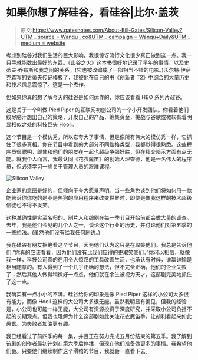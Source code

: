 # 如果你想了解硅谷，看硅谷|比尔·盖茨

> 原文:[https://www.gatesnotes.com/About-Bill-Gates/Silicon-Valley?UTM _ source = Wanqu . co&UTM _ campaign = Wanqu+Daily&UTM _ medium = website](https://www.gatesnotes.com/About-Bill-Gates/Silicon-Valley?utm_source=wanqu.co&utm_campaign=Wanqu+Daily&utm_medium=website)

考虑到硅谷对我们生活的巨大影响，我很惊讶流行文化很少真正做到这一点。我一只手就能数出最好的东西。《山谷之火》这本书很好地记录了早年的事情，以及史蒂夫·乔布斯和我之间的关系。(它也被改编成了一部相当不错的电影。)沃尔特·伊萨克森写的史蒂夫传记棒极了，我被他在自己的书《创新者 T2》中综合的大量历史和技术信息震惊了。这是一个杰作。

但如果你真的想了解今天的硅谷是如何运作的，你应该看看 HBO 系列片*硅谷*。

这是关于一个叫做 Pied Piper 的互联网初创公司的一个小开发团队。你看着他们绞尽脑汁想出自己的策略，开发自己的产品，筹集资金，挑战与谷歌或微软有着明显相似之处的科技巨头 Hooli。

这个节目是一个模仿秀，所以它夸大了事情，但是像所有伟大的模仿秀一样，它抓住了很多真相。你在节目中看到的大部分不同性格类型，我都觉得很熟悉。这些程序员很聪明，即使和他们的朋友在一起也超级争强好胜，但在社交暗示方面有点无能。就我个人而言，我最认同《花衣魔笛》的创始人理查德，他是一名伟大的程序员，但必须学习一些关于管理人员的艰难课程。

![Silicon Valley](../Images/2094ed83ede4fc782ce16bad54e3d4da.png)

企业家的意图是好的，但倾向于夸大愿景声明。当一些角色谈到他们将如何用一款能告诉你你吃的是不是热狗的应用程序来改变世界时，即使是像我这样的技术超级信徒也不得不发笑。

这种准确性是实至名归的。制片人和编剧在每一季节目开始前都会做大量的调查。去年，我是他们会见的几个人之一，谈论这个行业的历史，并讨论他们对第五季的一些想法。(虽然他们没有给我任何剧透。)

我在硅谷有朋友拒绝看这个节目，因为他们认为这只是在取笑他们。我总是告诉他们:“你真的应该看看，因为他们没有比我们应得的更取笑我们。”你可以相信，就像我一样，科技公司真的在用令人惊叹的工具改善生活，也承认有时候，谁赢谁输是相当随意的。有人得到了一个几乎正确的想法，但不完全正确，他们的企业失败了；然后其他人做得稍微好一点点，他们就在余生被视为天才。这部剧完美地抓住了这一点。

我确实有一点小小的不满。硅谷给你的印象是像 Pied Piper 这样的小公司大多很有能力，而像 Hooli 这样的大公司大多很无能。虽然我明显有偏见，但我的经验是，小公司也可能一样无能，大公司有资源投资于深度研究，并采取小公司负担不起的长期观点。但我也理解为什么这部剧如此关注花衣魔笛手，让胡利看起来如此愚蠢。为失败者加油更有趣。

我已经看过了前四季的每一集，并且正在努力完成五月份结束的第五季。我了解到该剧的创作者最初计划在第六季后停播，但现在他们准备做更多的事情。我希望他们会。只要他们继续制作这个滑稽的节目，我就会一直看下去。